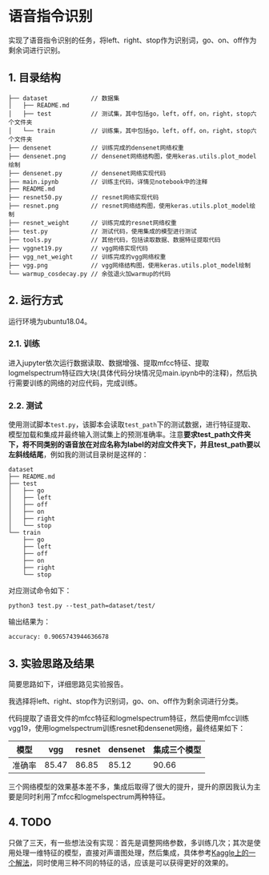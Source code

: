 # 语音指令识别

实现了语音指令识别的任务，将left、right、stop作为识别词，go、on、off作为剩余词进行识别。

## 1. 目录结构

```
├── dataset            // 数据集
│   ├── README.md
│   ├── test           // 测试集，其中包括go，left，off，on，right，stop六个文件夹
│   └── train          // 训练集，其中包括go，left，off，on，right，stop六个文件夹
├── densenet           // 训练完成的densenet网络权重
├── densenet.png       // densenet网络结构图，使用keras.utils.plot_model绘制
├── densenet.py        // densenet网络实现代码
├── main.ipynb         // 训练主代码，详情见notebook中的注释
├── README.md
├── resnet50.py        // resnet网络实现代码
├── resnet.png         // resnet网络结构图，使用keras.utils.plot_model绘制
├── resnet_weight      // 训练完成的resnet网络权重
├── test.py            // 测试代码，使用集成的模型进行测试
├── tools.py           // 其他代码，包括读取数据、数据特征提取代码
├── vggnet19.py        // vgg网络实现代码
├── vgg_net_weight     // 训练完成的vgg网络权重
├── vgg.png            // vgg网络结构图，使用keras.utils.plot_model绘制
└── warmup_cosdecay.py // 余弦退火加warmup的代码
```

## 2. 运行方式

运行环境为ubuntu18.04。

### 2.1. 训练

进入jupyter依次运行数据读取、数据增强、提取mfcc特征、提取logmelspectrum特征四大块(具体代码分块情况见main.ipynb中的注释)，然后执行需要训练的网络的对应代码，完成训练。

### 2.2. 测试

使用测试脚本```test.py```，该脚本会读取```test_path```下的测试数据，进行特征提取、模型加载和集成并最终输入测试集上的预测准确率。注意**要求test_path文件夹下，将不同类别的语音放在对应名称为label的对应文件夹下，并且test_path要以左斜线结尾**，例如我的测试目录树是这样的：

```
dataset
├── README.md
├── test
│   ├── go
│   ├── left
│   ├── off
│   ├── on
│   ├── right
│   └── stop
└── train
    ├── go
    ├── left
    ├── off
    ├── on
    ├── right
    └── stop
```

对应测试命令如下：

```python3 test.py --test_path=dataset/test/```

输出结果为：

```accuracy: 0.9065743944636678```

## 3. 实验思路及结果

简要思路如下，详细思路见实验报告。

我选择将left、right、stop作为识别词，go、on、off作为剩余词进行分类。

代码提取了语音文件的mfcc特征和logmelspectrum特征，然后使用mfcc训练vgg19，使用logmelspectrum训练resnet和densenet网络，最终结果如下：

| 模型 | vgg | resnet | densenet | 集成三个模型 |
| ------ | ------ | ------ | ------ | ------ |
| 准确率 | 85.47 | 86.85 | 85.12 | 90.66 |

三个网络模型的效果基本差不多，集成后取得了很大的提升，提升的原因我认为主要是同时利用了mfcc和logmelspectrum两种特征。

## 4. TODO

只做了三天，有一些想法没有实现：首先是调整网络参数，多训练几次；其次是使用处理一维特征的模型，直接对声谱图处理，然后集成，具体参考[Kaggle上的一个解法](https://www.kaggle.com/c/tensorflow-speech-recognition-challenge/discussion/47618)，同时使用三种不同的特征的话，应该是可以获得更好的效果的。

